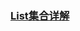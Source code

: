 ### [List集合详解](https://github.com/lvCmx/study/blob/master/note/java/java%E5%AE%B9%E5%99%A8/List.md)  
